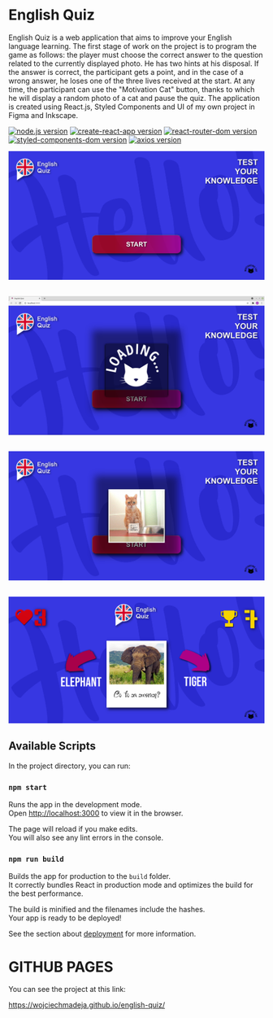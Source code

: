 # **English Quiz**

English Quiz is a web application that aims to improve your English language learning. The first stage of work on the project is to program the game as follows:
the player must choose the correct answer to the question related to the currently displayed photo. He has two hints at his disposal.
If the answer is correct, the participant gets a point, and in the case of a wrong answer, he loses one of the three lives received at the start.
At any time, the participant can use the "Motivation Cat" button, thanks to which he will display a random photo of a cat and pause the quiz.
The application is created using React.js, Styled Components and UI of my own project in Figma and Inkscape.

[![node.js version](https://img.shields.io/badge/node.js-LTS%2014.17.x-brightgreen?logo=nodedotjs)](https://nodejs.org/en/download/)
[![create-react-app version](https://img.shields.io/badge/create--react--app-4.0.3-brightgreen?logo=react)](https://github.com/facebook/create-react-app)
[![react-router-dom version](https://img.shields.io/badge/react--router--dom-5.2.0-brightgreen?logo=reactrouter)](https://badge.fury.io/js/react-router-dom)
[![styled-components-dom version](https://img.shields.io/badge/styled--components-5.3.0-brightgreen?logo=styledcomponents)](https://badge.fury.io/js/styled-components)
[![axios version](https://img.shields.io/badge/axios-^0.21.0-brightgreen)](https://www.npmjs.com/package/axios)

![Start App](./screenshots/startmenu.png "Start Quiz")
##
![Loading](./screenshots/loading.png "Loading picture with cat")
##
![Cat picture](./screenshots/buttoncat.png "Picture with cat")
##
![Game](./screenshots/game.png "Game")
##
## Available Scripts

In the project directory, you can run:

### `npm start`

Runs the app in the development mode.\
Open [http://localhost:3000](http://localhost:3000) to view it in the browser.

The page will reload if you make edits.\
You will also see any lint errors in the console.

### `npm run build`

Builds the app for production to the `build` folder.\
It correctly bundles React in production mode and optimizes the build for the best performance.

The build is minified and the filenames include the hashes.\
Your app is ready to be deployed!

See the section about [deployment](https://facebook.github.io/create-react-app/docs/deployment) for more information.
# **GITHUB PAGES**

You can see the project at this link:

https://wojciechmadeja.github.io/english-quiz/

